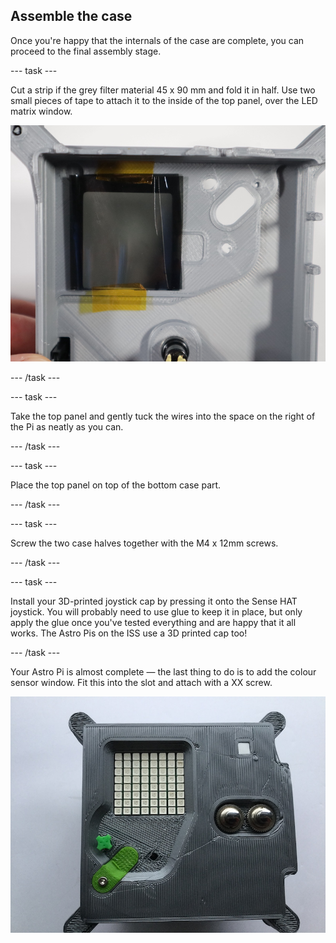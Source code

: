 ## Assemble the case

Once you're happy that the internals of the case are complete, you can proceed to the final assembly stage.

--- task ---

Cut a strip if the grey filter material 45 x 90 mm and fold it in half. Use two small pieces of tape to attach it to the inside of the top panel, over the LED matrix window.

![Photo showing the LED matrix filter held in place with two small pieces of tape](images/sunglasses.jpg)

--- /task ---

--- task ---

Take the top panel and gently tuck the wires into the space on the right of the Pi as neatly as you can.

--- /task ---

--- task ---

Place the top panel on top of the bottom case part.

--- /task ---

--- task ---

Screw the two case halves together with the M4 x 12mm screws.

--- /task ---

--- task ---

Install your 3D-printed joystick cap by pressing it onto the Sense HAT joystick. You will probably need to use glue to keep it in place, but only apply the glue once you've tested everything and are happy that it all works. The Astro Pis on the ISS use a 3D printed cap too!

--- /task ---

Your Astro Pi is almost complete — the last thing to do is to add the colour sensor window. Fit this into the slot and attach with a XX screw.

![A photo of a 3D printed Flight Unit with a green joystick cap and light sensor window](images/ls_window.jpg)